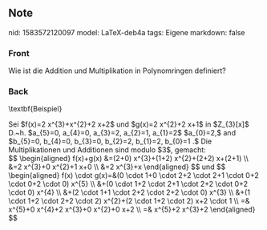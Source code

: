 ## Note
nid: 1583572120097
model: LaTeX-deb4a
tags: Eigene
markdown: false

### Front
Wie ist die Addition und Multiplikation in Polynomringen definiert?

### Back
\textbf{Beispiel}<div>
</div><div>Sei $<span>f(x)=2 x^{3}+x^{2}+2 x+2$ und $g(x)=2 x^{2}+2 x+1$ in $Z_{3}[x]$</span></div><div><span>
</span></div><div><span>D.~h. $a_{5}=0, a_{4}=0, a_{3}=2, a_{2}=1, a_{1}=2$ $a_{0}=2,$ and $b_{5}=0, b_{4}=0, b_{3}=0, b_{2}=2, b_{1}=2, b_{0}=1 .$ Die Multiplikationen und Additionen sind</span><span> modulo $3$, gemacht:</span></div><div>$$
\begin{aligned}
f(x)+g(x) &=(2+0) x^{3}+(1+2) x^{2}+(2+2) x+(2+1) \\
&=2 x^{3}+0 x^{2}+1 x+0 \\
&=2 x^{3}+x
\end{aligned}
$$
und
$$
\begin{aligned}
f(x) \cdot g(x)=&(0 \cdot 1+0 \cdot 2+2 \cdot 2+1 \cdot 0+2 \cdot 0+2 \cdot 0) x^{5} \\
&+(0 \cdot 1+2 \cdot 2+1 \cdot 2+2 \cdot 0+2 \cdot 0) x^{4} \\
&+(2 \cdot 1+1 \cdot 2+2 \cdot 2+2 \cdot 0) x^{3} \\
&+(1 \cdot 1+2 \cdot 2+2 \cdot 2) x^{2}+(2 \cdot 1+2 \cdot 2) x+2 \cdot 1 \\
=& x^{5}+0 x^{4}+2 x^{3}+0 x^{2}+0 x+2 \\
=& x^{5}+2 x^{3}+2
\end{aligned}
$$
</div>
